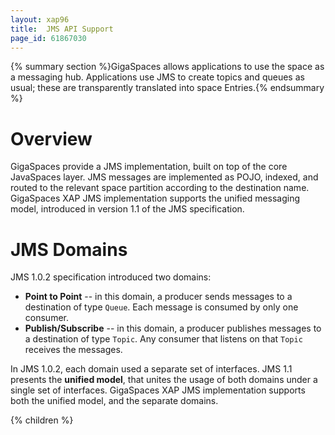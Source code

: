 ```yaml
---
layout: xap96
title:  JMS API Support
page_id: 61867030
---
```


{% summary section %}GigaSpaces allows applications to use the space as a messaging hub. Applications use JMS to create topics and queues as usual; these are transparently translated into space Entries.{% endsummary %}

# Overview

GigaSpaces provide a JMS implementation, built on top of the core JavaSpaces layer. JMS messages are implemented as POJO, indexed, and routed to the relevant space partition according to the destination name. GigaSpaces XAP JMS implementation supports the unified messaging model, introduced in version 1.1 of the JMS specification.

# JMS Domains

JMS 1.0.2 specification introduced two domains:

- **Point to Point** -- in this domain, a producer sends messages to a destination of type `Queue`. Each message is consumed by only one consumer.
- **Publish/Subscribe** -- in this domain, a producer publishes messages to a destination of type `Topic`. Any consumer that listens on that `Topic` receives the messages.

In JMS 1.0.2, each domain used a separate set of interfaces. JMS 1.1 presents the **unified model**, that unites the usage of both domains under a single set of interfaces. GigaSpaces XAP JMS implementation supports both the unified model, and the separate domains.

{% children %}
